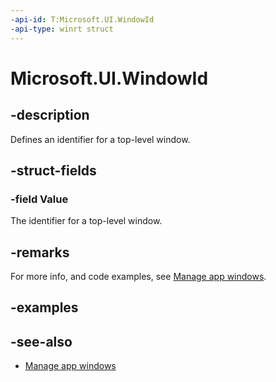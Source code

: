 ```yaml
---
-api-id: T:Microsoft.UI.WindowId
-api-type: winrt struct
---
```


# Microsoft.UI.WindowId

<!--
public struct WindowId
-->

## -description

Defines an identifier for a top-level window.

## -struct-fields

### -field Value

The identifier for a top-level window.

## -remarks

For more info, and code examples, see [Manage app windows](/windows/apps/windows-app-sdk/windowing/windowing-overview).

## -examples

## -see-also

* [Manage app windows](/windows/apps/windows-app-sdk/windowing/windowing-overview)
